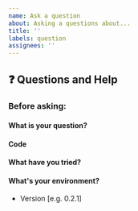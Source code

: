 ```yaml
---
name: Ask a question
about: Asking a questions about...
title: ''
labels: question
assignees: ''
---
```


## ❓ Questions and Help

### Before asking:

<!--
1. search the issues.
2. search the docs.
-->

<!-- If you still can't find what you need: -->

#### What is your question?

#### Code

<!-- Please paste a code snippet if your question requires it! -->

#### What have you tried?

#### What's your environment?

- Version \[e.g. 0.2.1\]
